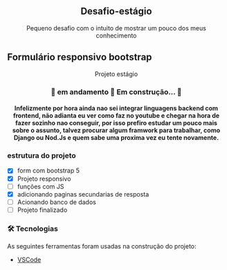 <h2 align="center"> Desafio-estágio</h2>
<p align="center"> Pequeno desafio com o intuito de mostrar um pouco dos meus conhecimento</p>


## Formulário responsivo bootstrap
<p align="center">Projeto estágio</p>


<h3 align="center"> 
	🚧  em andamento 🚀 Em construção...  🚧
</h3>

<h4 align="center">
  Infelizmente por hora ainda nao sei integrar linguagens backend com frontend, não adianta eu ver como faz no youtube e chegar na hora de fazer sozinho nao conseguir, 
  por isso prefiro estudar um pouco mais sobre o assunto, talvez procurar algum framwork para trabalhar, como Django ou Nod.Js e quem sabe uma proxima vez eu tente novamente. 
  </h4>

### estrutura do projeto

- [x] form com bootstrap 5
- [x] Projeto responsivo
- [ ] funções com JS
- [x] adicionando paginas secundarias de resposta
- [ ] Acionando banco de dados
- [ ] Projeto finalizado

### 🛠 Tecnologias

As seguintes ferramentas foram usadas na construção do projeto:

- [VSCode](https://code.visualstudio.com/)
